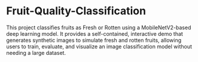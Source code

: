 # Fruit-Quality-Classification
This project classifies fruits as Fresh or Rotten using a MobileNetV2-based deep learning model. It provides a self-contained, interactive demo that generates synthetic images to simulate fresh and rotten fruits, allowing users to train, evaluate, and visualize an image classification model without needing a large dataset.

